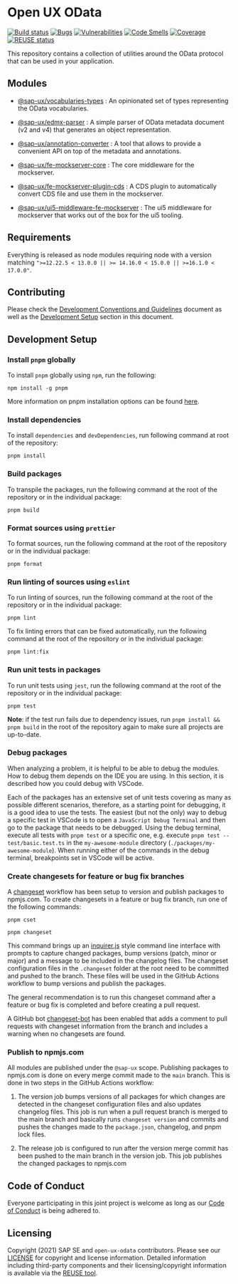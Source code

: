 
# Open UX OData

[![Build status](https://github.com/SAP/open-ux-odata/actions/workflows/pipeline.yml/badge.svg?branch=main)](https://github.com/SAP/open-ux-odata/actions/workflows/pipeline.yml?query=branch%3Amain)
[![Bugs](https://sonarcloud.io/api/project_badges/measure?project=SAP_open-ux-odata&metric=bugs)](https://sonarcloud.io/summary/new_code?id=SAP_open-ux-odata)
[![Vulnerabilities](https://sonarcloud.io/api/project_badges/measure?project=SAP_open-ux-odata&metric=vulnerabilities)](https://sonarcloud.io/summary/new_code?id=SAP_open-ux-odata)
[![Code Smells](https://sonarcloud.io/api/project_badges/measure?project=SAP_open-ux-odata&metric=code_smells)](https://sonarcloud.io/summary/new_code?id=SAP_open-ux-odata)
[![Coverage](https://sonarcloud.io/api/project_badges/measure?project=SAP_open-ux-odata&metric=coverage)](https://sonarcloud.io/summary/new_code?id=SAP_open-ux-odata)
[![REUSE status](https://api.reuse.software/badge/github.com/SAP/open-ux-odata)](https://api.reuse.software/info/github.com/SAP/open-ux-odata)

This repository contains a collection of utilities around the OData protocol that can be used in your application.


## Modules

- [@sap-ux/vocabularies-types](./packages/vocabularies-types) : An opinionated set of types representing the OData vocabularies.
- [@sap-ux/edmx-parser](./packages/edmx-parser) : A simple parser of OData metadata document (v2 and v4) that generates an object representation.
- [@sap-ux/annotation-converter](./packages/annotation-converter) : A tool that allows to provide a convenient API on top of the metadata and annotations.

- [@sap-ux/fe-mockserver-core](./packages/fe-mockserver-core) : The core middleware for the mockserver.
- [@sap-ux/fe-mockserver-plugin-cds](./packages/fe-mockserver-plugin-cds) : A CDS plugin to automatically convert CDS file and use them in the mockserver.
- [@sap-ux/ui5-middleware-fe-mockserver](./packages/ui5-middleware-fe-mockserver) : The ui5 middleware for mockserver that works out of the box for the ui5 tooling.

## Requirements
Everything is released as node modules requiring node with a version matching `">=12.22.5 < 13.0.0 || >= 14.16.0 < 15.0.0 || >=16.1.0 < 17.0.0"`.

## Contributing
Please check the [Development Conventions and Guidelines](./docs/Guidelines.md) document as well as the [Development Setup](#development-setup) section in this document.

## Development Setup

### Install `pnpm` globally

To install `pnpm` globally using `npm`, run the following:
```shell
npm install -g pnpm
```

More information on pnpm installation options can be found [here](https://pnpm.io/installation).
### Install dependencies
To install `dependencies` and `devDependencies`, run following command at root of the repository:

```shell
pnpm install
```
### Build packages

To transpile the packages, run the following command at the root of the repository or in the individual package:

```shell
pnpm build
```

### Format sources using `prettier`

To format sources, run the following command at the root of the repository or in the individual package:

```shell
pnpm format
```

### Run linting of sources using `eslint`

To run linting of sources, run the following command at the root of the repository or in the individual package:

```shell
pnpm lint
```

To fix linting errors that can be fixed automatically, run the following command at the root of the repository or in the individual package:

```shell
pnpm lint:fix
```

### Run unit tests in packages

To run unit tests using `jest`, run the following command at the root of the repository or in the individual package:

```shell
pnpm test
```
**Note**: if the test run fails due to dependency issues, run `pnpm install && pnpm build` in the root of the repository again to make sure all projects are up-to-date.

### Debug packages
When analyzing a problem, it is helpful to be able to debug the modules. How to debug them depends on the IDE you are using. In this section, it is described how you could debug with VSCode.

Each of the packages has an extensive set of unit tests covering as many as possible different scenarios, therefore, as a starting point for debugging, it is a good idea to use the tests. The easiest (but not the only) way to debug a specific test in VSCode is to open a `JavaScript Debug Terminal` and then go to the package that needs to be debugged. Using the debug terminal, execute all tests with `pnpm test` or a specific one, e.g. execute `pnpm test -- test/basic.test.ts` in the `my-awesome-module` directory (`./packages/my-awesome-module`). When running either of the commands in the debug terminal, breakpoints set in VSCode will be active.


### Create changesets for feature or bug fix branches

A [changeset](https://github.com/atlassian/changesets) workflow has been setup to version and publish packages to npmjs.com. To create changesets in a feature or bug fix branch, run one of the following commands:

```shell
pnpm cset
```

```shell
pnpm changeset
```

This command brings up an [inquirer.js](https://github.com/SBoudrias/Inquirer.js/) style command line interface with prompts to capture changed packages, bump versions (patch, minor or major) and a message to be included in the changelog files. The changeset configuration files in the `.changeset` folder at the root need to be committed and pushed to the branch. These files will be used in the GitHub Actions workflow to bump versions and publish the packages.

The general recommendation is to run this changeset command after a feature or bug fix is completed and before creating a pull request.

A GitHub bot [changeset-bot](https://github.com/apps/changeset-bot) has been enabled that adds a comment to pull requests with changeset information from the branch and includes a warning when no changesets are found.

### Publish to npmjs.com

All modules are published under the `@sap-ux` scope. Publishing packages to npmjs.com is done on every merge commit made to the `main` branch. This is done in two steps in the GitHub Actions workflow:

1. The version job bumps versions of all packages for which changes are detected in the changeset configuration files and also updates changelog files. This job is run when a pull request branch is merged to the main branch and basically runs `changeset version` and commits and pushes the changes made to the `package.json`, changelog, and pnpm lock files.

2. The release job is configured to run after the version merge commit has been pushed to the main branch in the version job. This job publishes the changed packages to npmjs.com

## Code of Conduct
Everyone participating in this joint project is welcome as long as our [Code of Conduct](./docs/CODE_OF_CONDUCT.md) is being adhered to.

## Licensing

Copyright (2021) SAP SE and `open-ux-odata` contributors. Please see our [LICENSE](./LICENSE) for copyright and license information. Detailed information including third-party components and their licensing/copyright information is available via the [REUSE tool](https://api.reuse.software/info/github.com/SAP/open-ux-odata).
